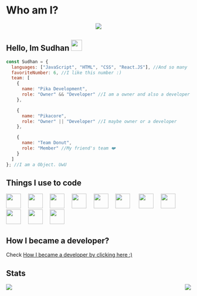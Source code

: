 <!-- You found this secret 👏 -->
<!--
My secret things 👀 

- I code more hours 
- I am a gamer too 
- I play minecraft ;-;
-->

# Who am I?

<div align="center"><img src="https://github.com/SudhanPlayz/SudhanPlayz/raw/master/images/TopBanner.gif"></div>

## Hello, Im Sudhan <img src="https://raw.githubusercontent.com/SudhanPlayz/SudhanPlayz/master/images/WaveIcon.gif" width="30px">

```js
const Sudhan = {
  languages: ["JavaScript", "HTML", "CSS", "React.JS"], //And so many
  favoriteNumber: 6, //I like this number :)
  team: [
    {
      name: "Pika Development",
      role: "Owner" && "Developer" //I am a owner and also a developer
    },

    {
      name: "Pikacore",
      role: "Owner" || "Developer" //I maybe owner or a developer
    },

    {
      name: "Team Donut",
      role: "Member" //My friend's team ❤️
    }
  ]
}; //I am a Object. UwU
```

## Things I use to code

<img src="https://devicons.github.io/devicon/devicon.git/icons/html5/html5-plain.svg" width="40px">&nbsp;&nbsp;&nbsp;&nbsp;&nbsp;<img src="https://devicons.github.io/devicon/devicon.git/icons/css3/css3-plain.svg" width="40px">&nbsp;&nbsp;&nbsp;&nbsp;&nbsp;<img src="https://devicons.github.io/devicon/devicon.git/icons/javascript/javascript-original.svg" width="40px">&nbsp;&nbsp;&nbsp;&nbsp;&nbsp;<img src="https://devicons.github.io/devicon/devicon.git/icons/nodejs/nodejs-plain.svg" width="40px">&nbsp;&nbsp;&nbsp;&nbsp;&nbsp;<img src="https://devicons.github.io/devicon/devicon.git/icons/express/express-original.svg" width="40px">&nbsp;&nbsp;&nbsp;&nbsp;&nbsp;<img src="https://devicons.github.io/devicon/devicon.git/icons/git/git-original.svg" width="40px">&nbsp;&nbsp;&nbsp;&nbsp;&nbsp;&nbsp;<img src="https://devicons.github.io/devicon/devicon.git/icons/github/github-original.svg" width="40px">&nbsp;&nbsp;&nbsp;&nbsp;&nbsp;<img src="https://devicons.github.io/devicon/devicon.git/icons/mongodb/mongodb-original.svg" width="40px">&nbsp;&nbsp;&nbsp;&nbsp;&nbsp;<img src="https://devicons.github.io/devicon/devicon.git/icons/npm/npm-original-wordmark.svg" width="40px">&nbsp;&nbsp;&nbsp;&nbsp;&nbsp;<img src="https://devicons.github.io/devicon/devicon.git/icons/ubuntu/ubuntu-plain.svg" width="40px">&nbsp;&nbsp;&nbsp;&nbsp;&nbsp;<img src="https://devicons.github.io/devicon/devicon.git/icons/electron/electron-original.svg" width="40px">

## How I became a developer?
Check [How I became a developer by clicking here :)](https://github.com/SudhanPlayz/SudhanPlayz/blob/master/How%20I%20became%20a%20dev.md)

## Stats
<img align="left" src="https://github-readme-stats.vercel.app/api?username=SudhanPlayz&theme=tokyonight"><img align="right" src="https://github-readme-stats.vercel.app/api/top-langs/?username=SudhanPlayz&theme=tokyonight&hide=batchfile">
